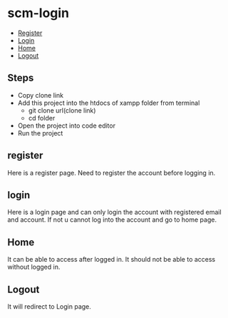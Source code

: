 # scm-login
- [Register](#reg)
- [Login](#login)
- [Home](#home)
- [Logout](#logout)


## Steps

- Copy clone link
- Add this project into the htdocs of xampp folder from terminal 
  - git clone url(clone link)
  - cd folder
- Open the project into code editor
- Run the project 


## register

Here is a register page. Need to register the account before logging in.
## login

Here is a login page and can only login the account with registered email and account. If not u cannot log into the account and go to home page.


## Home

It can be able to access after logged in. It should not be able to access without logged in.


## Logout

It will redirect to Login page.

